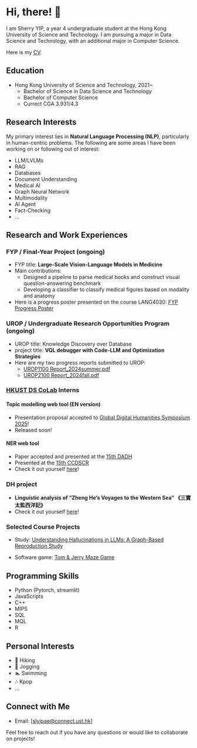# Hi, there! 👋

I am Sherry YIP, a year 4 undergraduate student at the Hong Kong University of Science and Technology. I am pursuing a major in Data Science and Technology, with an additional major in Computer Science.

Here is my [CV](assets/CV.pdf).

## Education
- Hong Kong University of Science and Technology, 2021~
  - Bachelor of Science in Data Science and Technology
  - Bachelor of Computer Science
  - Currect CGA 3.931/4.3

## Research Interests
My primary interest lies in **Natural Language Processing (NLP)**, particularly in human-centric problems. The following are some areas I have been working on or following out of interest:
- LLM/LVLMs
- RAG
- Databases
- Document Understanding
- Medical AI 
- Graph Neural Network
- Multimodality
- AI Agent
- Fact-Checking
- ...

## Research and Work Experiences
### FYP / Final-Year Project (ongoing)
- FYP title: **Large-Scale Vision-Language Models in Medicine**
- Main contributions: 
  - Designed a pipeline to parse medical books and construct visual question-answering benchmark
  - Developing a classifier to classify medical figures based on modality and anatomy
- Here is a progress poster presented on the course LANG4030: [FYP Progress Poster](https://slyipae1.github.io/files/FYP_Progress_Poster.png)

### UROP / Undergraduate Research Opportunities Program (ongoing)
- UROP title: Knowledge Discovery over Database
- project title: **VQL debugger with Code-LLM and Optimization Strategies**
- Here are my two progress reports submitted to UROP:
    - [UROP1100 Report_2024summer.pdf](https://slyipae1.github.io/files/UROP1100_Report_2024summer.pdf)
    - [UROP2100 Report_2024fall.pdf](https://slyipae1.github.io/files/UROP2100_Report_2024fall.pdf)

### [HKUST DS CoLab](https://library.hkust.edu.hk/ds/ds-colab/) Interns
#### Topic modelling web tool (EN version)
- Presentation proposal accepted to [Global Digital Humanities Symposium 2025](https://msuglobaldh.org/)! 
- Released soon!

#### NER web tool
- Paper accepted and presented at the [15th DADH](https://sites.google.com/view/dadh2024/)
- Presented at the [15th CCDSCR](https://www.hkpl.gov.hk/tc/extension-activities/ccdscr2024/main-page.html)
- Check it out yourself [here](https://library.hkust.edu.hk/ds/project/p001/)!

### DH project
- **Linguistic analysis of “Zheng He’s Voyages to the Western Sea” 《三寶太監西洋記》**
- Check it out yourself [here](https://digitalhumanities.hkust.edu.hk/sanbao-zhenghe-voyages/)!

### Selected Course Projects
- Study: [Understanding Hallucinations in LLMs: A Graph-Based Reproduction Study](https://github.com/slyipae1/COMP4222-Course-Project)

- Software game: [Tom & Jerry Maze Game](https://github.com/charlieop/Comp3111F23G05)

## Programming Skills
- Python (Pytorch, streamlit)
- JavaScripts
- C++
- MIPS
- SQL
- MQL
- R

## Personal Interests
- 🥾 Hiking
- 🏃 Jogging
- 🏊 Swimming
- 🎶 Kpop
- ...

## Connect with Me
- Email: [slyipae@connect.ust.hk]

Feel free to reach out if you have any questions or would like to collaborate on projects!
